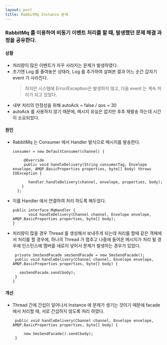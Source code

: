 ```yaml
---
layout: post
title: RabbitMq Instance 문제
---
```


### RabbitMq 를 이용하여 비동기 이벤트 처리를 할 때, 발생했던 문제 해결 과정을 공유한다.  

#### 상황
  * 처리량이 많은 이벤트가 자꾸 사라지는 문제가 발생하였다.
  * 초기엔 Log 를 줄여놓은 상태라, Log 를 추가하여 살펴본 결과 어느 순간 갑자기 event 가 사라진다. 
    > 하지만 시스템에 Error/Exception은 발생하지 않고, 다음 event 는 계속 처리가 되고 있었다.
  * 내부 처리의 안정성을 위해 autoAck = false / qos = 30    
  * autoAck 를 사용하지 않기 때문에, 메시지 유실은 없지만 후추 재발송 하는데 시간이 소요되었다.  
    
#### 원인
  * RabbitMq 는 Consumer 에서 Handler 발식으로 메시지를 발송한다.
     <pre><code>consumer = new DefaultConsumer(channel) {
  
         @Override
         public void handleDelivery(String consumerTag, Envelope envelope, AMQP.BasicProperties properties, byte[] body) throws IOException {
      
           handler.handleDelivery(channel, envelope, properties, body);
        }
      };</code></pre>

  * 이를 Handler 에서 연결하여 처리 하도록 해두었다.
     <pre><code>public interface MqHandler {
           void handleDelivery(Channel channel, Envelope envelope, AMQP.BasicProperties properties, byte[] body);
    }</code></pre>     

  * 처리량이 많을 경우 Thread 를 생성해서 보내주게 되는데 처리를 할때 같은 객체에서 처리를 할 경우에, 하나의 Thread 가 멈추고 나중에 들어온 메시지가 처리 될 경우에 인스턴스에 멤버를 새로이 넣어서 문제가 발생하는 경우가 있었다.
     <pre><code> private SmsSendFacade smsSendFacade = new SmsSendFacade();
     public void handleDelivery(Channel channel, Envelope envelope, AMQP.BasicProperties properties, byte[] body) {
       
       smsSendFacade.send(body);
     }
    }</code></pre>        
  
#### 개선 
* Thread 간에 간섭이 일어나서 Instance 에 문제가 생기는 것이기 때문에 facade 에서 처리할 때, 서로 간섭하지 않도록 처리 하였다.
     <pre><code> public void handleDelivery(Channel channel, Envelope envelope, AMQP.BasicProperties properties, byte[] body) {
       
       new SmsSendFacade().send(body);
   }</code></pre>        